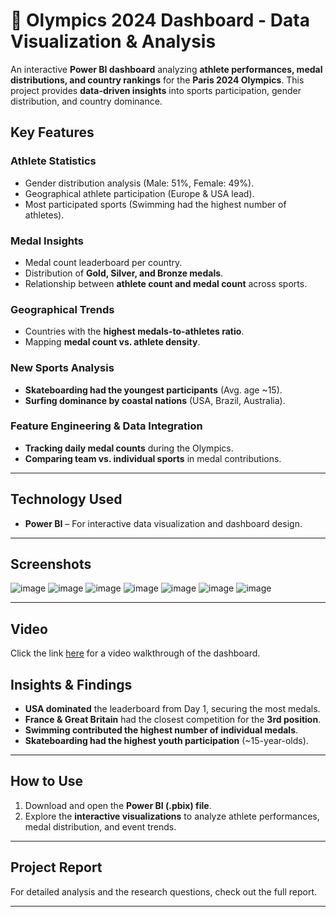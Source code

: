 # 🏅 Olympics 2024 Dashboard - Data Visualization & Analysis  

An interactive **Power BI dashboard** analyzing **athlete performances, medal distributions, and country rankings** for the **Paris 2024 Olympics**. This project provides **data-driven insights** into sports participation, gender distribution, and country dominance.  

## Key Features  

### **Athlete Statistics**  
- Gender distribution analysis (Male: 51%, Female: 49%).  
- Geographical athlete participation (Europe & USA lead).  
- Most participated sports (Swimming had the highest number of athletes).  

### **Medal Insights**  
- Medal count leaderboard per country.  
- Distribution of **Gold, Silver, and Bronze medals**.  
- Relationship between **athlete count and medal count** across sports.  

### **Geographical Trends**  
- Countries with the **highest medals-to-athletes ratio**.  
- Mapping **medal count vs. athlete density**.  

### **New Sports Analysis**  
- **Skateboarding had the youngest participants** (Avg. age ~15).  
- **Surfing dominance by coastal nations** (USA, Brazil, Australia).  

### **Feature Engineering & Data Integration**  
- **Tracking daily medal counts** during the Olympics.  
- **Comparing team vs. individual sports** in medal contributions.  

---

## Technology Used  

- **Power BI** – For interactive data visualization and dashboard design.  

---

## Screenshots  
![image](https://github.com/user-attachments/assets/d2177b40-0b4c-44a2-849d-29ccc07ae313)
![image](https://github.com/user-attachments/assets/b82dccfa-63ec-494a-b2fa-1af536fdf412)
![image](https://github.com/user-attachments/assets/b1859dc7-1007-4cb9-8f26-30928b7f6cff)
![image](https://github.com/user-attachments/assets/d95a7864-9a6a-4531-8497-173a2b6c00b4)
![image](https://github.com/user-attachments/assets/77810981-bce4-4cae-a7c8-f2b8c3799f7e)
![image](https://github.com/user-attachments/assets/171c590f-cd02-4aa1-b957-c2d67359c54e)
![image](https://github.com/user-attachments/assets/a3925696-650f-438e-91d4-57e4f4c62da9)


---


## Video  
Click the link [here](https://drive.google.com/file/d/1skN0MM-5c33ydfsr_qkM_pCZfuVw8wTU/view?usp=sharing) for a video walkthrough of the dashboard.


## Insights & Findings  

- **USA dominated** the leaderboard from Day 1, securing the most medals.  
- **France & Great Britain** had the closest competition for the **3rd position**.  
- **Swimming contributed the highest number of individual medals**.  
- **Skateboarding had the highest youth participation** (~15-year-olds).  

---

## How to Use  

1. Download and open the **Power BI (.pbix) file**.  
2. Explore the **interactive visualizations** to analyze athlete performances, medal distribution, and event trends.  

---

## Project Report  

For detailed analysis and the research questions, check out the full report. 

---
